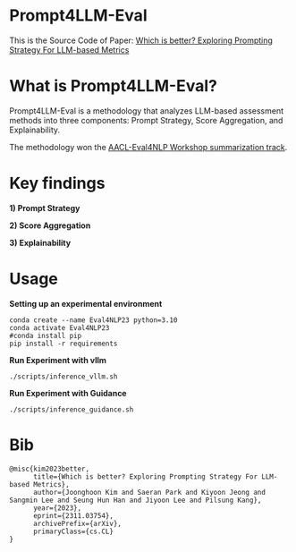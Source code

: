 # Prompt4LLM-Eval

This is the Source Code of Paper: [Which is better? Exploring Prompting Strategy For LLM-based Metrics](https://arxiv.org/abs/2311.03754)


# What is Prompt4LLM-Eval?
Prompt4LLM-Eval is a methodology that analyzes LLM-based assessment methods into three components: Prompt Strategy, Score Aggregation, and Explainability. <br>

The methodology won the [AACL-Eval4NLP Workshop summarization track](https://eval4nlp.github.io/2023/shared-task.html).

# Key findings
**1) Prompt Strategy**


**2) Score Aggregation**


**3) Explainability**

# Usage
**Setting up an experimental environment**
```
conda create --name Eval4NLP23 python=3.10
conda activate Eval4NLP23
#conda install pip
pip install -r requirements
```

**Run Experiment with vllm**
```
./scripts/inference_vllm.sh
```

**Run Experiment with Guidance**
```
./scripts/inference_guidance.sh
```

# Bib
```
@misc{kim2023better,
      title={Which is better? Exploring Prompting Strategy For LLM-based Metrics}, 
      author={Joonghoon Kim and Saeran Park and Kiyoon Jeong and Sangmin Lee and Seung Hun Han and Jiyoon Lee and Pilsung Kang},
      year={2023},
      eprint={2311.03754},
      archivePrefix={arXiv},
      primaryClass={cs.CL}
}
```
